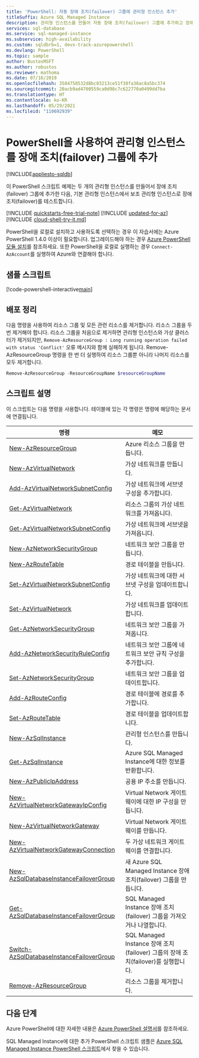 ```yaml
---
title: 'PowerShell: 자동 장애 조치(failover) 그룹에 관리형 인스턴스 추가'
titleSuffix: Azure SQL Managed Instance
description: 관리형 인스턴스를 만들어 자동 장애 조치(failover) 그룹에 추가하고 장애 조치(failover)를 테스트하는 Azure PowerShell 예제 스크립트입니다.
services: sql-database
ms.service: sql-managed-instance
ms.subservice: high-availability
ms.custom: sqldbrb=1, devx-track-azurepowershell
ms.devlang: PowerShell
ms.topic: sample
author: BustosMSFT
ms.author: robustos
ms.reviewer: mathoma
ms.date: 07/16/2019
ms.openlocfilehash: 3584758532d8bc03213ce51f38fa38ac8a5bc374
ms.sourcegitcommit: 20acb9ad4700559ca0d98c7c622770a0499dd7ba
ms.translationtype: HT
ms.contentlocale: ko-KR
ms.lasthandoff: 05/29/2021
ms.locfileid: "110692939"
---
```

# <a name="use-powershell-to-add-a-managed-instance-to-a-failover-group"></a>PowerShell을 사용하여 관리형 인스턴스를 장애 조치(failover) 그룹에 추가 

[!INCLUDE[appliesto-sqldb](../../includes/appliesto-sqlmi.md)]

이 PowerShell 스크립트 예제는 두 개의 관리형 인스턴스를 만들어서 장애 조치(failover) 그룹에 추가한 다음, 기본 관리형 인스턴스에서 보조 관리형 인스턴스로 장애 조치(failover)를 테스트합니다. 

[!INCLUDE [quickstarts-free-trial-note](../../../../includes/quickstarts-free-trial-note.md)]
[!INCLUDE [updated-for-az](../../../../includes/updated-for-az.md)]
[!INCLUDE [cloud-shell-try-it.md](../../../../includes/cloud-shell-try-it.md)]

PowerShell을 로컬로 설치하고 사용하도록 선택하는 경우 이 자습서에는 Azure PowerShell 1.4.0 이상이 필요합니다. 업그레이드해야 하는 경우 [Azure PowerShell 모듈 설치](/powershell/azure/install-az-ps)를 참조하세요. 또한 PowerShell을 로컬로 실행하는 경우 `Connect-AzAccount`를 실행하여 Azure와 연결해야 합니다.

## <a name="sample-scripts"></a>샘플 스크립트

[!code-powershell-interactive[main](../../../../powershell_scripts/sql-database/failover-groups/add-managed-instance-to-failover-group-az-ps.ps1 "Add managed instance to a failover group")]

## <a name="clean-up-deployment"></a>배포 정리

다음 명령을 사용하여 리소스 그룹 및 모든 관련 리소스를 제거합니다. 리소스 그룹을 두 번 제거해야 합니다. 리소스 그룹을 처음으로 제거하면 관리형 인스턴스와 가상 클러스터가 제거되지만, `Remove-AzResourceGroup : Long running operation failed with status 'Conflict'` 오류 메시지와 함께 실패하게 됩니다. Remove-AzResourceGroup 명령을 한 번 더 실행하여 리소스 그룹뿐 아니라 나머지 리소스를 모두 제거합니다.

```powershell
Remove-AzResourceGroup -ResourceGroupName $resourceGroupName
```

## <a name="script-explanation"></a>스크립트 설명

이 스크립트는 다음 명령을 사용합니다. 테이블에 있는 각 명령은 명령에 해당하는 문서에 연결됩니다.

| 명령 | 메모 |
|---|---|
| [New-AzResourceGroup](/powershell/module/az.resources/new-azresourcegroup) | Azure 리소스 그룹을 만듭니다.  |
| [New-AzVirtualNetwork](/powershell/module/az.network/new-azvirtualnetwork) | 가상 네트워크를 만듭니다.  |
| [Add-AzVirtualNetworkSubnetConfig](/powershell/module/az.network/add-azvirtualnetworksubnetconfig) | 가상 네트워크에 서브넷 구성을 추가합니다. | 
| [Get-AzVirtualNetwork](/powershell/module/az.network/get-azvirtualnetwork) | 리소스 그룹의 가상 네트워크를 가져옵니다. | 
| [Get-AzVirtualNetworkSubnetConfig](/powershell/module/az.network/get-azvirtualnetworksubnetconfig) | 가상 네트워크에 서브넷을 가져옵니다. | 
| [New-AzNetworkSecurityGroup](/powershell/module/az.network/new-aznetworksecuritygroup) | 네트워크 보안 그룹을 만듭니다. | 
| [New-AzRouteTable](/powershell/module/az.network/new-azroutetable) | 경로 테이블을 만듭니다. |
| [Set-AzVirtualNetworkSubnetConfig](/powershell/module/az.network/set-azvirtualnetworksubnetconfig) | 가상 네트워크에 대한 서브넷 구성을 업데이트합니다.  |
| [Set-AzVirtualNetwork](/powershell/module/az.network/set-azvirtualnetwork) | 가상 네트워크를 업데이트합니다.  |
| [Get-AzNetworkSecurityGroup](/powershell/module/az.network/get-aznetworksecuritygroup) | 네트워크 보안 그룹을 가져옵니다. |
| [Add-AzNetworkSecurityRuleConfig](/powershell/module/az.network/add-aznetworksecurityruleconfig)| 네트워크 보안 그룹에 네트워크 보안 규칙 구성을 추가합니다. |
| [Set-AzNetworkSecurityGroup](/powershell/module/az.network/set-aznetworksecuritygroup) | 네트워크 보안 그룹을 업데이트합니다.  | 
| [Add-AzRouteConfig](/powershell/module/az.network/add-azrouteconfig) | 경로 테이블에 경로를 추가합니다. |
| [Set-AzRouteTable](/powershell/module/az.network/set-azroutetable) | 경로 테이블을 업데이트합니다.  |
| [New-AzSqlInstance](/powershell/module/az.sql/new-azsqlinstance) | 관리형 인스턴스를 만듭니다.  |
| [Get-AzSqlInstance](/powershell/module/az.sql/get-azsqlinstance)| Azure SQL Managed Instance에 대한 정보를 반환합니다. |
| [New-AzPublicIpAddress](/powershell/module/az.network/new-azpublicipaddress) | 공용 IP 주소를 만듭니다.  | 
| [New-AzVirtualNetworkGatewayIpConfig](/powershell/module/az.network/new-azvirtualnetworkgatewayipconfig) | Virtual Network 게이트웨이에 대한 IP 구성을 만듭니다. |
| [New-AzVirtualNetworkGateway](/powershell/module/az.network/new-azvirtualnetworkgateway) | Virtual Network 게이트웨이를 만듭니다. |
| [New-AzVirtualNetworkGatewayConnection](/powershell/module/az.network/new-azvirtualnetworkgatewayconnection) | 두 가상 네트워크 게이트웨이를 연결합니다.   |
| [New-AzSqlDatabaseInstanceFailoverGroup](/powershell/module/az.sql/new-azsqldatabaseinstancefailovergroup)| 새 Azure SQL Managed Instance 장애 조치(failover) 그룹을 만듭니다.  |
| [Get-AzSqlDatabaseInstanceFailoverGroup](/powershell/module/az.sql/get-azsqldatabaseinstancefailovergroup) | SQL Managed Instance 장애 조치(failover) 그룹을 가져오거나 나열합니다.| 
| [Switch-AzSqlDatabaseInstanceFailoverGroup](/powershell/module/az.sql/switch-azsqldatabaseinstancefailovergroup) | SQL Managed Instance 장애 조치(failover) 그룹의 장애 조치(failover)를 실행합니다. | 
| [Remove-AzResourceGroup](/powershell/module/az.resources/remove-azresourcegroup) | 리소스 그룹을 제거합니다. | 

## <a name="next-steps"></a>다음 단계

Azure PowerShell에 대한 자세한 내용은 [Azure PowerShell 설명서](/powershell/azure/)를 참조하세요.

SQL Managed Instance에 대한 추가 PowerShell 스크립트 샘플은 [Azure SQL Managed Instance PowerShell 스크립트](../../database/powershell-script-content-guide.md)에서 찾을 수 있습니다.

